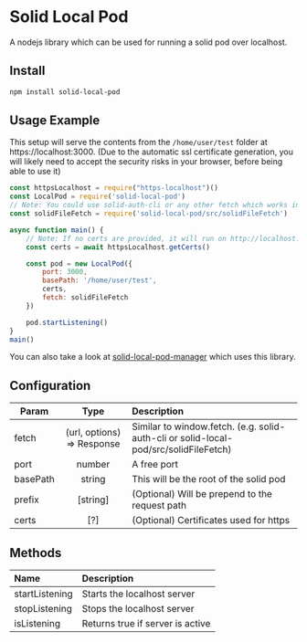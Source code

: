# Solid Local Pod

A nodejs library which can be used for running a solid pod over localhost.

## Install

```sh
npm install solid-local-pod
```

## Usage Example

This setup will serve the contents from the `/home/user/test` folder at https://localhost:3000. (Due to the automatic ssl certificate generation, you will likely need to accept the security risks in your browser, before being able to use it)

```javascript
const httpsLocalhost = require("https-localhost")()
const LocalPod = require('solid-local-pod')
// Note: You could use solid-auth-cli or any other fetch which works in nodejs
const solidFileFetch = require('solid-local-pod/src/solidFileFetch')

async function main() {
    // Note: If no certs are provided, it will run on http://localhost:${port}, else https://localhost${port}
    const certs = await httpsLocalhost.getCerts()

    const pod = new LocalPod({
        port: 3000,
        basePath: '/home/user/test',
        certs,
        fetch: solidFileFetch
    })

    pod.startListening()
}
main()
```

You can also take a look at [solid-local-pod-manager](https://github.com/Otto-AA/solid-local-pod-manager) which uses this library.

## Configuration

| Param        | Type           | Description  |
| ------------- |:-------------:|:-----|
| fetch        | (url, options) => Response | Similar to window.fetch. (e.g. solid-auth-cli or solid-local-pod/src/solidFileFetch) |
| port         | number      |   A free port |
| basePath | string      | This will be the root of the solid pod |
| prefix | [string]      | (Optional) Will be prepend to the request path |
| certs | [?] | (Optional) Certificates used for https

## Methods

| Name        |  Description  |
|:------------- |:-----|
| startListening        | Starts the localhost server |
| stopListening         | Stops the localhost server |
| isListening           | Returns true if server is active |
